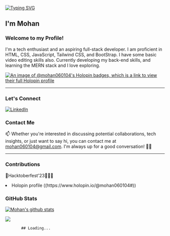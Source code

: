 <!--## Hi there 👋-->
[![Typing SVG](https://readme-typing-svg.herokuapp.com?font=Fira+Code&pause=1000&width=435&lines=Hi+there!+It's+been+a+while+%F0%9F%91%8B%F0%9F%8F%BB)](https://git.io/typing-svg) 

<!--
**mohan060104/mohan060104** is a ✨ _special_ ✨ repository because its `README.md` (this file) appears on your GitHub profile.

Here are some ideas to get you started:

- 🔭 I’m currently working on ...
- 🌱 I’m currently learning ...
- 👯 I’m looking to collaborate on ...
- 🤔 I’m looking for help with ...
- 💬 Ask me about ...
- 📫 How to reach me: ...
- 😄 Pronouns: ...
- ⚡ Fun fact: ...-->
## I'm Mohan  <img src="https://komarev.com/ghpvc/?username=mohan060104&style=flat-square&color=blue" alt=""/>
### Welcome to my Profile!


<!--[Your short bio, including your skills and interests]-->
I'm a tech enthusiast and an aspiring full-stack developer.
I am proficient in HTML, CSS, JavaScript, Tailwind CSS, and BootStrap. I have some basic video editing skills also.
Currently developing my back-end skills, and learning the MERN stack and I love exploring.

[![An image of @mohan060104's Holopin badges, which is a link to view their full Holopin profile](https://holopin.me/mohan060104)](https://holopin.io/@mohan060104)

<!--[Links to your social media profiles and personal website, if applicable]-->
---
### Let's Connect 
<!--[LinkedIn](https://www.linkedin.com/in/mohan060104/💼)-->
[![LinkedIn](https://img.shields.io/badge/LinkedIn-0077B5?style=for-the-badge&logo=linkedin&logoColor=white)](https://www.linkedin.com/in/mohan060104/)


### Contact Me

📫 Whether you're interested in discussing potential collaborations, tech insights, or just want to say hi, you can contact me at mohan060104@gmail.com. I'm always up for a good conversation! 📩👋

---                                                                        
<!--### Projects

[List of your most notable projects, with links to the repositories]

### Skills

[List of your skills and technologies, including any awards or certifications]

### Education

[List of your educational institutions and degrees]

### Experience

[List of your relevant work experience] -->

### Contributions

<!--[List of any open source projects or other communities you have contributed to]-->

🌟Hacktoberfest'23🌈👩‍💻
<li>Holopin profile ((https://www.holopin.io/@mohan060104#))</li>

### GitHub Stats
[![Mohan's github stats](https://github-readme-stats.vercel.app/api?username=mohan060104&count_private=true&show_icons=true)](https://github.com/anuraghazra/github-readme-stats) 
 
 <a href="https://github.com/mohan060104/github-readme-stats"><img
 align="center" src="https://github-readme-stats.vercel.app/api/top-langs/?username=mohan060104&layout=compact&theme=buefy&hide_border=true"
 /></a> 
<!--### Acknowledgments

[Thank anyone who has helped you along the way]

### Last Updated

[The date you last updated your README.md file]-->


           ## Loading...
